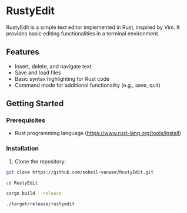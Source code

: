 # RustyEdit

RustyEdit is a simple text editor implemented in Rust, inspired by Vim. It provides basic editing functionalities in a terminal environment.

## Features

- Insert, delete, and navigate text
- Save and load files
- Basic syntax highlighting for Rust code
- Command mode for additional functionality (e.g., save, quit)

## Getting Started

### Prerequisites

- Rust programming language (https://www.rust-lang.org/tools/install)

### Installation

1. Clone the repository:

```bash
git clone https://github.com/soheil-vanaee/RustyEdit.git 
```

```bash
cd RustyEdit
```

```bash
cargo build --release
```

```bash
./target/release/rustyedit
```
